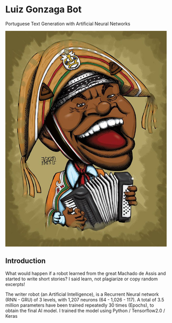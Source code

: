 # Luiz Gonzaga Bot
Portuguese Text Generation with Artificial Neural Networks

<img src = "./luizgonzaga.jpg">

## Introduction
What would happen if a robot learned from the great Machado de Assis and started to write short stories? I said learn, not plagiarize or copy random excerpts!

The writer robot (an Artificial Intelligence), is a Recurrent Neural network (RNN - GRU) of 3 levels, with 1,207 neurons (64 - 1,026 - 117). A total of 3.5 million parameters have been trained repeatedly 30 times (Epochs), to obtain the final AI model. I trained the model using Python / Tensorflow2.0 / Keras
